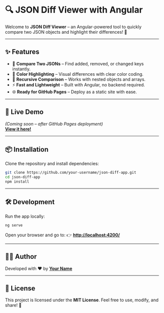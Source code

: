 
# 🔍 JSON Diff Viewer with Angular

Welcome to **JSON Diff Viewer** – an Angular-powered tool to quickly compare two JSON objects and highlight their differences! 🚀 

---

## ✨ Features
- 📝 **Compare Two JSONs** – Find added, removed, or changed keys instantly.  
- 🌈 **Color Highlighting** – Visual differences with clear color coding.  
- 🔄 **Recursive Comparison** – Works with nested objects and arrays.  
- ⚡ **Fast and Lightweight** – Built with Angular, no backend required.  
- 🌐 **Ready for GitHub Pages** – Deploy as a static site with ease.

---

## 🚀 Live Demo
*(Coming soon – after GitHub Pages deployment)*  
[**View it here!**](https://mufasa-dev.github.io/Json-diff/)  

---

## 📦 Installation

Clone the repository and install dependencies:

```bash
git clone https://github.com/your-username/json-diff-app.git
cd json-diff-app
npm install
````

---

## 🛠️ Development

Run the app locally:

```bash
ng serve
```

Open your browser and go to:
👉 **[http://localhost:4200/](http://localhost:4200/)**

---

## 👨‍💻 Author

Developed with ❤️ by **[Your Name](https://github.com/your-username)**

---

## 📜 License

This project is licensed under the **MIT License**.
Feel free to use, modify, and share! 🎉

```
